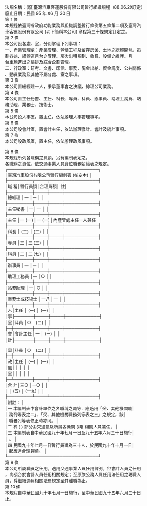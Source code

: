 法規名稱：(廢)臺灣汽車客運股份有限公司暫行組織規程（88.06.29訂定）  
廢止日期：民國 95 年 06 月 30 日  
第 1 條  
本規程依臺灣省政府功能業務與組織調整暫行條例第五條第二項及臺灣汽  
車客運股份有限公司 (以下簡稱本公司) 章程第三十條規定訂定之。  
第 2 條  
本公司設各處、室，分別掌理下列事項：  
一、產業管理處：產業管理、營繕工程及留存房舍、土地之總體開發。策  
劃各站、組營運月台之管理、房舍出租規劃、收費、設備之維護、月  
台車輛進出之編排及綜合企劃管理。  
二、行政室：研考、文書、印信、事務、現金出納、資金調度、公共關係  
、動員業務及其他不屬各處、室之事項。  
第 3 條  
本公司置總經理一人，秉承董事會之決議，綜理公司業務。  
第 4 條  
本公司置主任秘書、主任、科長、專員、科員、辦事員、助理工務員、站  
務助理、業務士、技術士。  
第 5 條  
本公司設人事室，置主任，依法辦理人事管理事項。  
第 6 條  
本公司設會計室，置會計主任，依法辦理歲計、會計及統計事項。  
第 7 條  
本公司設政風室，置主任，依法辦理政風事項。  


第 8 條  
本規程所列各職稱之員額，另有編制表定之。  
各職稱之資位，依交通事業人員資位職務薪給表之規定。  
┌──────────────────────────────┐  
│臺灣汽車股份有限公司暫行編制表 (核定本) │  
├────────┬────┬────┬───────────┤  
│職 稱│暫行員額│合理員額│ 註│  
├────────┼────┼────┼───────────┤  
│總經理 │一 │一 │ │  
├────────┼────┼────┼───────────┤  
│主任秘書 │一 │一 │ │  
├────────┼────┼────┼───────────┤  
│主任 │一 (一) │一 (一) │內產管處主任一人兼任 │  
├────────┼────┼────┼───────────┤  
│科長 │ (二) │ (二) │ │  
├────────┼────┼────┼───────────┤  
│專員 │三 │三 (三) │ │  
├────────┼────┼────┼───────────┤  
│科員 │二 │二 (七) │ │  
├────────┼────┼────┼───────────┤  
│辦事員 │一 │一 │ │  
├────────┼────┼────┼───────────┤  
│助理工務員 │一 │○ │ │  
├────────┼────┼────┼───────────┤  
│站務助理 │一 │○ │ │  
├────────┼────┼────┼───────────┤  
│業務士或技術士 │一八 │一 │ │  
├─┬──────┼────┼────┼───────────┤  
│人│主任 │ (一) │ (一) │ │  
│事├──────┼────┼────┼───────────┤  
│室│科員 │○ │ (二) │ │  
├─┼──────┼────┼────┼───────────┤  
│會│會計主任 │一 │ (一) │ │  
│計├──────┼────┼────┼───────────┤  


│室│科員 │○ │ (二) │ │  
├─┼──────┼────┼────┼───────────┤  
│政│主任 │ (一) │ (一) │ │  
│風│ │ │ │ │  
│室│ │ │ │ │  
├─┴──────┼────┼────┼───────────┤  
│合 計│三○ │一○ │ │  
│ │ (五) │ (一九) │ │  
├────────┴────┴────┴───────────┤  
│附註： │  
│一 本編制表中會計單位之各職稱之職等，應適用「癸、其他機關職│  
│ 務列等表之二」、「癸、其他機關職務列等表之三」之規定，該│  
│ 職務列等表修正時亦同。 │  
│二 有 ( ) 部分由交通部及所屬各機關 (構) 相關人員兼任。 │  
│三 本編制表自中華民國九十年七月一日至九十五年六月三十日施行│  
│ 。 │  
│四 民國九十年七月一日暫行員額為三十人，於民國九十年十月一日│  
│ 起應達合理員額。 │  
└──────────────────────────────┘  
第 9 條  
本公司所屬職員之任用，適用交通事業人員任用條例。但會計人員之任用  
，尚須合於會計人員任用相關規定；至原依公務人員任用法任用之現職人  
員，得繼續適用相關法律規定至其離職為止。  
第 10 條  
本規程自中華民國九十年七月一日施行，至中華民國九十五年六月三十日  
止。  



